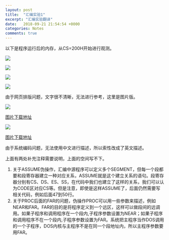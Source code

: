 ```yaml
---
layout: post
title:  "汇编实验1"
excerpt: "汇编实验翻译"
date:   2018-09-21 21:54:54 +0000
categories: Notes
comments: true
---
```


以下是程序运行后的内存，从CS=200H开始进行观测。

![](https://raw.githubusercontent.com/psycholsc/psycholsc.github.io/master/assets/ASM1.png)

![](https://raw.githubusercontent.com/psycholsc/psycholsc.github.io/master/assets/ASM4.png)

![](https://raw.githubusercontent.com/psycholsc/psycholsc.github.io/master/assets/ASM5.png)

![](https://raw.githubusercontent.com/psycholsc/psycholsc.github.io/master/assets/ASM6.png)

由于网页排版问题，文字很不清晰，无法进行参考，这里是图片版。

![](https://raw.githubusercontent.com/psycholsc/psycholsc.github.io/master/assets/ASM2.png)

[图片下载地址](https://raw.githubusercontent.com/psycholsc/psycholsc.github.io/master/assets/ASM2.png)

![](https://raw.githubusercontent.com/psycholsc/psycholsc.github.io/master/assets/ASM3.png)

[图片下载地址](https://raw.githubusercontent.com/psycholsc/psycholsc.github.io/master/assets/ASM3.png)

由于系统编码问题，无法使用中文进行描述，所以索性改成了英文描述。

上面有两处补充注释需要说明，上面的空间写不下。

1. 关于ASSUME伪操作，汇编中源程序可以定义多个SEGMENT，但每一个段都要和段寄存器建立一种对应关系，ASSUME就是这个建立关系的语句。段寄存器分别有CS、DS、ES、SS，在代码中我们也建立了这样的关系，我们可以认为CODE区对应CS等。但是注意，即使是这样ASSUME了，后面仍然需要写相关代码，例如后面47到50行。
2. 关于PROC后面的FAR的问题，伪操作PROC可以用一些参数来描述，例如NEAR和FAR。FAR的目的是将程序定义到一个远区，这样可以做段间的远调用。如果子程序和调用程序在一个段内,子程序参数设置为NEAR；如果子程序和调用程序不在一个段内,子程序参数设置为FAR。系统把主程序当作DOS调用的一个子程序，DOS内核与主程序不是在同一个段地址内，所以主程序参数要用FAR。



